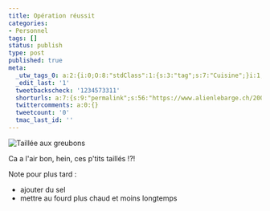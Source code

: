 ```yaml
---
title: Opération réussit
categories:
- Personnel
tags: []
status: publish
type: post
published: true
meta:
  _utw_tags_0: a:2:{i:0;O:8:"stdClass":1:{s:3:"tag";s:7:"Cuisine";}i:1;O:8:"stdClass":1:{s:3:"tag";s:9:"Personnel";}}
  _edit_last: '1'
  tweetbackscheck: '1234573311'
  shorturls: a:7:{s:9:"permalink";s:56:"https://www.alienlebarge.ch/2007/05/17/operation-reussit/";s:7:"tinyurl";s:25:"https://tinyurl.com/cbjbr4";s:4:"isgd";s:17:"https://is.gd/iCta";s:5:"bitly";s:20:"https://bit.ly/43y5py";s:5:"snipr";s:22:"https://snipr.com/beumz";s:5:"snurl";s:22:"https://snurl.com/beumz";s:7:"snipurl";s:24:"https://snipurl.com/beumz";}
  twittercomments: a:0:{}
  tweetcount: '0'
  tmac_last_id: ''
---
```

<img src="https://dlgjp9x71cipk.cloudfront.net/2007/05/taillesgreubons.png" alt="Taillée aux greubons" />

Ca a l'air bon, hein, ces p'tits taillés !?!

Note pour plus tard :
<ul>
	<li>ajouter du sel</li>
	<li>mettre au fourd plus chaud et moins longtemps</li>
</ul>
